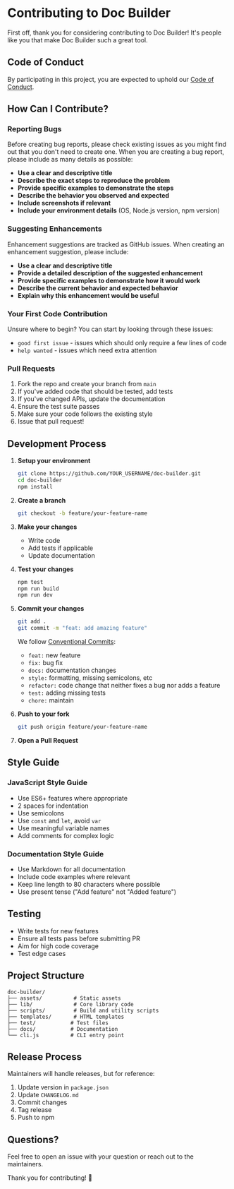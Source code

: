# Contributing to Doc Builder

First off, thank you for considering contributing to Doc Builder! It's people like you that make Doc Builder such a great tool.

## Code of Conduct

By participating in this project, you are expected to uphold our [Code of Conduct](CODE_OF_CONDUCT.md).

## How Can I Contribute?

### Reporting Bugs

Before creating bug reports, please check existing issues as you might find out that you don't need to create one. When you are creating a bug report, please include as many details as possible:

* **Use a clear and descriptive title**
* **Describe the exact steps to reproduce the problem**
* **Provide specific examples to demonstrate the steps**
* **Describe the behavior you observed and expected**
* **Include screenshots if relevant**
* **Include your environment details** (OS, Node.js version, npm version)

### Suggesting Enhancements

Enhancement suggestions are tracked as GitHub issues. When creating an enhancement suggestion, please include:

* **Use a clear and descriptive title**
* **Provide a detailed description of the suggested enhancement**
* **Provide specific examples to demonstrate how it would work**
* **Describe the current behavior and expected behavior**
* **Explain why this enhancement would be useful**

### Your First Code Contribution

Unsure where to begin? You can start by looking through these issues:

* `good first issue` - issues which should only require a few lines of code
* `help wanted` - issues which need extra attention

### Pull Requests

1. Fork the repo and create your branch from `main`
2. If you've added code that should be tested, add tests
3. If you've changed APIs, update the documentation
4. Ensure the test suite passes
5. Make sure your code follows the existing style
6. Issue that pull request!

## Development Process

1. **Setup your environment**
   ```bash
   git clone https://github.com/YOUR_USERNAME/doc-builder.git
   cd doc-builder
   npm install
   ```

2. **Create a branch**
   ```bash
   git checkout -b feature/your-feature-name
   ```

3. **Make your changes**
   - Write code
   - Add tests if applicable
   - Update documentation

4. **Test your changes**
   ```bash
   npm test
   npm run build
   npm run dev
   ```

5. **Commit your changes**
   ```bash
   git add .
   git commit -m "feat: add amazing feature"
   ```

   We follow [Conventional Commits](https://www.conventionalcommits.org/):
   - `feat:` new feature
   - `fix:` bug fix
   - `docs:` documentation changes
   - `style:` formatting, missing semicolons, etc
   - `refactor:` code change that neither fixes a bug nor adds a feature
   - `test:` adding missing tests
   - `chore:` maintain

6. **Push to your fork**
   ```bash
   git push origin feature/your-feature-name
   ```

7. **Open a Pull Request**

## Style Guide

### JavaScript Style Guide

* Use ES6+ features where appropriate
* 2 spaces for indentation
* Use semicolons
* Use `const` and `let`, avoid `var`
* Use meaningful variable names
* Add comments for complex logic

### Documentation Style Guide

* Use Markdown for all documentation
* Include code examples where relevant
* Keep line length to 80 characters where possible
* Use present tense ("Add feature" not "Added feature")

## Testing

* Write tests for new features
* Ensure all tests pass before submitting PR
* Aim for high code coverage
* Test edge cases

## Project Structure

```
doc-builder/
├── assets/          # Static assets
├── lib/             # Core library code
├── scripts/         # Build and utility scripts
├── templates/       # HTML templates
├── test/           # Test files
├── docs/           # Documentation
└── cli.js          # CLI entry point
```

## Release Process

Maintainers will handle releases, but for reference:

1. Update version in `package.json`
2. Update `CHANGELOG.md`
3. Commit changes
4. Tag release
5. Push to npm

## Questions?

Feel free to open an issue with your question or reach out to the maintainers.

Thank you for contributing! 🎉